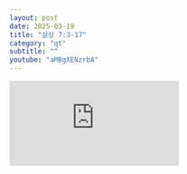 ```yaml
---
layout: post
date: 2025-03-19
title: "삼상 7:3-17"
category: "qt"
subtitle: ""
youtube: "aMBgXENzrbA"
---
```


<div class="youtube margin-large">
    <iframe src="https://www.youtube.com/embed/aMBgXENzrbA" title="YouTube video player" frameborder="0" allow="accelerometer; autoplay; clipboard-write; encrypted-media; gyroscope; picture-in-picture; web-share" allowfullscreen></iframe>
</div>

